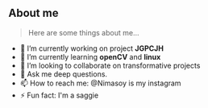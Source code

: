 
## About me

> Here are some things about me...

- 🔭 I’m currently working on project **JGPCJH**
- 🌱 I’m currently learning **openCV** and **linux**
- 👯 I’m looking to collaborate on transformative projects
- 💬 Ask me deep questions.
- 📫 How to reach me: @Nimasoy is my instagram
- ⚡ Fun fact: I'm a saggie

